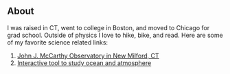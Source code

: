 
## **About**

I was raised in CT, went to college in Boston, and moved to Chicago for grad school. Outside of physics I love to hike, bike, and read.
Here are some of my favorite science related links: 

1. [John J. McCarthy Observatory in New Milford, CT](https://www.mccarthyobservatory.org/astro-photography-science/)
2. [Interactive tool to study ocean and atmosphere](https://earth.nullschool.net)

